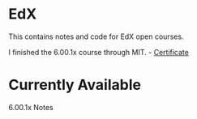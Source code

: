 EdX
============

This contains notes and code for EdX open courses. 

I finished the 6.00.1x course through MIT. - [Certificate](https://s3.amazonaws.com/verify.edx.org/downloads/d76bb8e921124f3596d72169e29579e8/Certificate.pdf)

Currently Available
============

6.00.1x Notes

